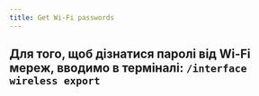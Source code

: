 ```yaml
---
title: Get Wi-Fi passwords
---
```


Для того, щоб дізнатися паролі від Wi-Fi мереж, вводимо в терміналі:
`/interface wireless export`
-----